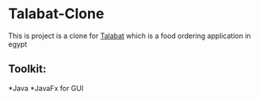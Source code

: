 # Talabat-Clone
This is project is a clone for [Talabat](https://www.talabat.com/ar/egypt) which is a food ordering application in egypt 
## Toolkit:
*Java
*JavaFx for GUI

